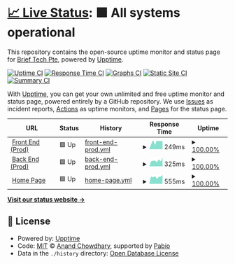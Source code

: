 # [📈 Live Status](https://status.brieftech.ai): <!--live status--> **🟩 All systems operational**

This repository contains the open-source uptime monitor and status page for [Brief Tech Pte](https://brieftech.ai), powered by [Upptime](https://github.com/upptime/upptime).

[![Uptime CI](https://github.com/Brief-Tech-Pte/brieftech-uptime/workflows/Uptime%20CI/badge.svg)](https://github.com/Brief-Tech-Pte/brieftech-uptime/actions?query=workflow%3A%22Uptime+CI%22)
[![Response Time CI](https://github.com/Brief-Tech-Pte/brieftech-uptime/workflows/Response%20Time%20CI/badge.svg)](https://github.com/Brief-Tech-Pte/brieftech-uptime/actions?query=workflow%3A%22Response+Time+CI%22)
[![Graphs CI](https://github.com/Brief-Tech-Pte/brieftech-uptime/workflows/Graphs%20CI/badge.svg)](https://github.com/Brief-Tech-Pte/brieftech-uptime/actions?query=workflow%3A%22Graphs+CI%22)
[![Static Site CI](https://github.com/Brief-Tech-Pte/brieftech-uptime/workflows/Static%20Site%20CI/badge.svg)](https://github.com/Brief-Tech-Pte/brieftech-uptime/actions?query=workflow%3A%22Static+Site+CI%22)
[![Summary CI](https://github.com/Brief-Tech-Pte/brieftech-uptime/workflows/Summary%20CI/badge.svg)](https://github.com/Brief-Tech-Pte/brieftech-uptime/actions?query=workflow%3A%22Summary+CI%22)

With [Upptime](https://upptime.js.org), you can get your own unlimited and free uptime monitor and status page, powered entirely by a GitHub repository. We use [Issues](https://github.com/Brief-Tech-Pte/brieftech-uptime/issues) as incident reports, [Actions](https://github.com/Brief-Tech-Pte/brieftech-uptime/actions) as uptime monitors, and [Pages](https://status.brieftech.ai) for the status page.

<!--start: status pages-->
<!-- This summary is generated by Upptime (https://github.com/upptime/upptime) -->
<!-- Do not edit this manually, your changes will be overwritten -->
<!-- prettier-ignore -->
| URL | Status | History | Response Time | Uptime |
| --- | ------ | ------- | ------------- | ------ |
| <img alt="" src="https://icons.duckduckgo.com/ip3/discover.brieftech.ai.ico" height="13"> [Front End (Prod)](https://discover.brieftech.ai) | 🟩 Up | [front-end-prod.yml](https://github.com/Brief-Tech-Pte/brieftech-uptime/commits/HEAD/history/front-end-prod.yml) | <details><summary><img alt="Response time graph" src="./graphs/front-end-prod/response-time-week.png" height="20"> 249ms</summary><br><a href="https://status.brieftech.ai/history/front-end-prod"><img alt="Response time 275" src="https://img.shields.io/endpoint?url=https%3A%2F%2Fraw.githubusercontent.com%2FBrief-Tech-Pte%2Fbrieftech-uptime%2FHEAD%2Fapi%2Ffront-end-prod%2Fresponse-time.json"></a><br><a href="https://status.brieftech.ai/history/front-end-prod"><img alt="24-hour response time 278" src="https://img.shields.io/endpoint?url=https%3A%2F%2Fraw.githubusercontent.com%2FBrief-Tech-Pte%2Fbrieftech-uptime%2FHEAD%2Fapi%2Ffront-end-prod%2Fresponse-time-day.json"></a><br><a href="https://status.brieftech.ai/history/front-end-prod"><img alt="7-day response time 249" src="https://img.shields.io/endpoint?url=https%3A%2F%2Fraw.githubusercontent.com%2FBrief-Tech-Pte%2Fbrieftech-uptime%2FHEAD%2Fapi%2Ffront-end-prod%2Fresponse-time-week.json"></a><br><a href="https://status.brieftech.ai/history/front-end-prod"><img alt="30-day response time 230" src="https://img.shields.io/endpoint?url=https%3A%2F%2Fraw.githubusercontent.com%2FBrief-Tech-Pte%2Fbrieftech-uptime%2FHEAD%2Fapi%2Ffront-end-prod%2Fresponse-time-month.json"></a><br><a href="https://status.brieftech.ai/history/front-end-prod"><img alt="1-year response time 275" src="https://img.shields.io/endpoint?url=https%3A%2F%2Fraw.githubusercontent.com%2FBrief-Tech-Pte%2Fbrieftech-uptime%2FHEAD%2Fapi%2Ffront-end-prod%2Fresponse-time-year.json"></a></details> | <details><summary><a href="https://status.brieftech.ai/history/front-end-prod">100.00%</a></summary><a href="https://status.brieftech.ai/history/front-end-prod"><img alt="All-time uptime 100.00%" src="https://img.shields.io/endpoint?url=https%3A%2F%2Fraw.githubusercontent.com%2FBrief-Tech-Pte%2Fbrieftech-uptime%2FHEAD%2Fapi%2Ffront-end-prod%2Fuptime.json"></a><br><a href="https://status.brieftech.ai/history/front-end-prod"><img alt="24-hour uptime 100.00%" src="https://img.shields.io/endpoint?url=https%3A%2F%2Fraw.githubusercontent.com%2FBrief-Tech-Pte%2Fbrieftech-uptime%2FHEAD%2Fapi%2Ffront-end-prod%2Fuptime-day.json"></a><br><a href="https://status.brieftech.ai/history/front-end-prod"><img alt="7-day uptime 100.00%" src="https://img.shields.io/endpoint?url=https%3A%2F%2Fraw.githubusercontent.com%2FBrief-Tech-Pte%2Fbrieftech-uptime%2FHEAD%2Fapi%2Ffront-end-prod%2Fuptime-week.json"></a><br><a href="https://status.brieftech.ai/history/front-end-prod"><img alt="30-day uptime 100.00%" src="https://img.shields.io/endpoint?url=https%3A%2F%2Fraw.githubusercontent.com%2FBrief-Tech-Pte%2Fbrieftech-uptime%2FHEAD%2Fapi%2Ffront-end-prod%2Fuptime-month.json"></a><br><a href="https://status.brieftech.ai/history/front-end-prod"><img alt="1-year uptime 100.00%" src="https://img.shields.io/endpoint?url=https%3A%2F%2Fraw.githubusercontent.com%2FBrief-Tech-Pte%2Fbrieftech-uptime%2FHEAD%2Fapi%2Ffront-end-prod%2Fuptime-year.json"></a></details>
| <img alt="" src="https://discover.brieftech.ai/favicon.ico" height="13"> [Back End (Prod)](https://asia-southeast1-brief-tech.cloudfunctions.net/genCall2) | 🟩 Up | [back-end-prod.yml](https://github.com/Brief-Tech-Pte/brieftech-uptime/commits/HEAD/history/back-end-prod.yml) | <details><summary><img alt="Response time graph" src="./graphs/back-end-prod/response-time-week.png" height="20"> 325ms</summary><br><a href="https://status.brieftech.ai/history/back-end-prod"><img alt="Response time 363" src="https://img.shields.io/endpoint?url=https%3A%2F%2Fraw.githubusercontent.com%2FBrief-Tech-Pte%2Fbrieftech-uptime%2FHEAD%2Fapi%2Fback-end-prod%2Fresponse-time.json"></a><br><a href="https://status.brieftech.ai/history/back-end-prod"><img alt="24-hour response time 482" src="https://img.shields.io/endpoint?url=https%3A%2F%2Fraw.githubusercontent.com%2FBrief-Tech-Pte%2Fbrieftech-uptime%2FHEAD%2Fapi%2Fback-end-prod%2Fresponse-time-day.json"></a><br><a href="https://status.brieftech.ai/history/back-end-prod"><img alt="7-day response time 325" src="https://img.shields.io/endpoint?url=https%3A%2F%2Fraw.githubusercontent.com%2FBrief-Tech-Pte%2Fbrieftech-uptime%2FHEAD%2Fapi%2Fback-end-prod%2Fresponse-time-week.json"></a><br><a href="https://status.brieftech.ai/history/back-end-prod"><img alt="30-day response time 393" src="https://img.shields.io/endpoint?url=https%3A%2F%2Fraw.githubusercontent.com%2FBrief-Tech-Pte%2Fbrieftech-uptime%2FHEAD%2Fapi%2Fback-end-prod%2Fresponse-time-month.json"></a><br><a href="https://status.brieftech.ai/history/back-end-prod"><img alt="1-year response time 363" src="https://img.shields.io/endpoint?url=https%3A%2F%2Fraw.githubusercontent.com%2FBrief-Tech-Pte%2Fbrieftech-uptime%2FHEAD%2Fapi%2Fback-end-prod%2Fresponse-time-year.json"></a></details> | <details><summary><a href="https://status.brieftech.ai/history/back-end-prod">100.00%</a></summary><a href="https://status.brieftech.ai/history/back-end-prod"><img alt="All-time uptime 70.74%" src="https://img.shields.io/endpoint?url=https%3A%2F%2Fraw.githubusercontent.com%2FBrief-Tech-Pte%2Fbrieftech-uptime%2FHEAD%2Fapi%2Fback-end-prod%2Fuptime.json"></a><br><a href="https://status.brieftech.ai/history/back-end-prod"><img alt="24-hour uptime 100.00%" src="https://img.shields.io/endpoint?url=https%3A%2F%2Fraw.githubusercontent.com%2FBrief-Tech-Pte%2Fbrieftech-uptime%2FHEAD%2Fapi%2Fback-end-prod%2Fuptime-day.json"></a><br><a href="https://status.brieftech.ai/history/back-end-prod"><img alt="7-day uptime 100.00%" src="https://img.shields.io/endpoint?url=https%3A%2F%2Fraw.githubusercontent.com%2FBrief-Tech-Pte%2Fbrieftech-uptime%2FHEAD%2Fapi%2Fback-end-prod%2Fuptime-week.json"></a><br><a href="https://status.brieftech.ai/history/back-end-prod"><img alt="30-day uptime 100.00%" src="https://img.shields.io/endpoint?url=https%3A%2F%2Fraw.githubusercontent.com%2FBrief-Tech-Pte%2Fbrieftech-uptime%2FHEAD%2Fapi%2Fback-end-prod%2Fuptime-month.json"></a><br><a href="https://status.brieftech.ai/history/back-end-prod"><img alt="1-year uptime 70.74%" src="https://img.shields.io/endpoint?url=https%3A%2F%2Fraw.githubusercontent.com%2FBrief-Tech-Pte%2Fbrieftech-uptime%2FHEAD%2Fapi%2Fback-end-prod%2Fuptime-year.json"></a></details>
| <img alt="" src="https://icons.duckduckgo.com/ip3/brieftech.ai.ico" height="13"> [Home Page](https://brieftech.ai) | 🟩 Up | [home-page.yml](https://github.com/Brief-Tech-Pte/brieftech-uptime/commits/HEAD/history/home-page.yml) | <details><summary><img alt="Response time graph" src="./graphs/home-page/response-time-week.png" height="20"> 555ms</summary><br><a href="https://status.brieftech.ai/history/home-page"><img alt="Response time 660" src="https://img.shields.io/endpoint?url=https%3A%2F%2Fraw.githubusercontent.com%2FBrief-Tech-Pte%2Fbrieftech-uptime%2FHEAD%2Fapi%2Fhome-page%2Fresponse-time.json"></a><br><a href="https://status.brieftech.ai/history/home-page"><img alt="24-hour response time 694" src="https://img.shields.io/endpoint?url=https%3A%2F%2Fraw.githubusercontent.com%2FBrief-Tech-Pte%2Fbrieftech-uptime%2FHEAD%2Fapi%2Fhome-page%2Fresponse-time-day.json"></a><br><a href="https://status.brieftech.ai/history/home-page"><img alt="7-day response time 555" src="https://img.shields.io/endpoint?url=https%3A%2F%2Fraw.githubusercontent.com%2FBrief-Tech-Pte%2Fbrieftech-uptime%2FHEAD%2Fapi%2Fhome-page%2Fresponse-time-week.json"></a><br><a href="https://status.brieftech.ai/history/home-page"><img alt="30-day response time 560" src="https://img.shields.io/endpoint?url=https%3A%2F%2Fraw.githubusercontent.com%2FBrief-Tech-Pte%2Fbrieftech-uptime%2FHEAD%2Fapi%2Fhome-page%2Fresponse-time-month.json"></a><br><a href="https://status.brieftech.ai/history/home-page"><img alt="1-year response time 660" src="https://img.shields.io/endpoint?url=https%3A%2F%2Fraw.githubusercontent.com%2FBrief-Tech-Pte%2Fbrieftech-uptime%2FHEAD%2Fapi%2Fhome-page%2Fresponse-time-year.json"></a></details> | <details><summary><a href="https://status.brieftech.ai/history/home-page">100.00%</a></summary><a href="https://status.brieftech.ai/history/home-page"><img alt="All-time uptime 99.96%" src="https://img.shields.io/endpoint?url=https%3A%2F%2Fraw.githubusercontent.com%2FBrief-Tech-Pte%2Fbrieftech-uptime%2FHEAD%2Fapi%2Fhome-page%2Fuptime.json"></a><br><a href="https://status.brieftech.ai/history/home-page"><img alt="24-hour uptime 100.00%" src="https://img.shields.io/endpoint?url=https%3A%2F%2Fraw.githubusercontent.com%2FBrief-Tech-Pte%2Fbrieftech-uptime%2FHEAD%2Fapi%2Fhome-page%2Fuptime-day.json"></a><br><a href="https://status.brieftech.ai/history/home-page"><img alt="7-day uptime 100.00%" src="https://img.shields.io/endpoint?url=https%3A%2F%2Fraw.githubusercontent.com%2FBrief-Tech-Pte%2Fbrieftech-uptime%2FHEAD%2Fapi%2Fhome-page%2Fuptime-week.json"></a><br><a href="https://status.brieftech.ai/history/home-page"><img alt="30-day uptime 100.00%" src="https://img.shields.io/endpoint?url=https%3A%2F%2Fraw.githubusercontent.com%2FBrief-Tech-Pte%2Fbrieftech-uptime%2FHEAD%2Fapi%2Fhome-page%2Fuptime-month.json"></a><br><a href="https://status.brieftech.ai/history/home-page"><img alt="1-year uptime 99.96%" src="https://img.shields.io/endpoint?url=https%3A%2F%2Fraw.githubusercontent.com%2FBrief-Tech-Pte%2Fbrieftech-uptime%2FHEAD%2Fapi%2Fhome-page%2Fuptime-year.json"></a></details>

<!--end: status pages-->

[**Visit our status website →**](https://status.brieftech.ai)

## 📄 License

- Powered by: [Upptime](https://github.com/upptime/upptime)
- Code: [MIT](./LICENSE) © [Anand Chowdhary](https://anandchowdhary.com), supported by [Pabio](https://pabio.com)
- Data in the `./history` directory: [Open Database License](https://opendatacommons.org/licenses/odbl/1-0/)
